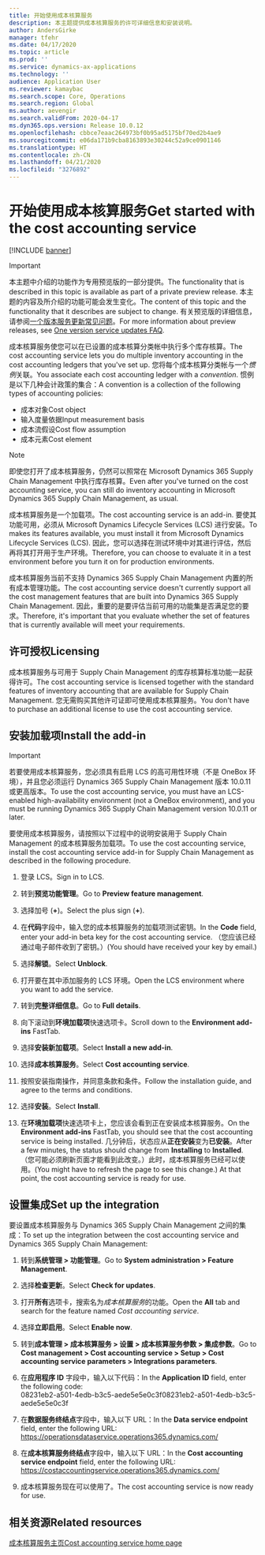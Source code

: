 ```yaml
---
title: 开始使用成本核算服务
description: 本主题提供成本核算服务的许可详细信息和安装说明。
author: AndersGirke
manager: tfehr
ms.date: 04/17/2020
ms.topic: article
ms.prod: ''
ms.service: dynamics-ax-applications
ms.technology: ''
audience: Application User
ms.reviewer: kamaybac
ms.search.scope: Core, Operations
ms.search.region: Global
ms.author: aevengir
ms.search.validFrom: 2020-04-17
ms.dyn365.ops.version: Release 10.0.12
ms.openlocfilehash: cbbce7eaac264973bf0b95ad5175bf70ed2b4ae9
ms.sourcegitcommit: e06da171b9cba8163893e30244c52a9ce0901146
ms.translationtype: HT
ms.contentlocale: zh-CN
ms.lasthandoff: 04/21/2020
ms.locfileid: "3276892"
---
```

# <a name="get-started-with-the-cost-accounting-service"></a><span data-ttu-id="7bf6f-103">开始使用成本核算服务</span><span class="sxs-lookup"><span data-stu-id="7bf6f-103">Get started with the cost accounting service</span></span>

[!INCLUDE [banner](../includes/banner.md)]

> [!IMPORTANT]
> <span data-ttu-id="7bf6f-104">本主题中介绍的功能作为专用预览版的一部分提供。</span><span class="sxs-lookup"><span data-stu-id="7bf6f-104">The functionality that is described in this topic is available as part of a private preview release.</span></span> <span data-ttu-id="7bf6f-105">本主题的内容及所介绍的功能可能会发生变化。</span><span class="sxs-lookup"><span data-stu-id="7bf6f-105">The content of this topic and the functionality that it describes are subject to change.</span></span> <span data-ttu-id="7bf6f-106">有关预览版的详细信息，请参阅[一个版本服务更新常见问题](../../fin-ops-core/fin-ops/get-started/one-version.md)。</span><span class="sxs-lookup"><span data-stu-id="7bf6f-106">For more information about preview releases, see [One version service updates FAQ](../../fin-ops-core/fin-ops/get-started/one-version.md).</span></span>

<span data-ttu-id="7bf6f-107">成本核算服务使您可以在已设置的成本核算分类帐中执行多个库存核算。</span><span class="sxs-lookup"><span data-stu-id="7bf6f-107">The cost accounting service lets you do multiple inventory accounting in the cost accounting ledgers that you've set up.</span></span> <span data-ttu-id="7bf6f-108">您将每个成本核算分类帐与一个*惯例*关联。</span><span class="sxs-lookup"><span data-stu-id="7bf6f-108">You associate each cost accounting ledger with a *convention*.</span></span> <span data-ttu-id="7bf6f-109">惯例是以下几种会计政策的集合：</span><span class="sxs-lookup"><span data-stu-id="7bf6f-109">A convention is a collection of the following types of accounting policies:</span></span>

- <span data-ttu-id="7bf6f-110">成本对象</span><span class="sxs-lookup"><span data-stu-id="7bf6f-110">Cost object</span></span>
- <span data-ttu-id="7bf6f-111">输入度量依据</span><span class="sxs-lookup"><span data-stu-id="7bf6f-111">Input measurement basis</span></span>
- <span data-ttu-id="7bf6f-112">成本流假设</span><span class="sxs-lookup"><span data-stu-id="7bf6f-112">Cost flow assumption</span></span>
- <span data-ttu-id="7bf6f-113">成本元素</span><span class="sxs-lookup"><span data-stu-id="7bf6f-113">Cost element</span></span>

> [!NOTE]
> <span data-ttu-id="7bf6f-114">即使您打开了成本核算服务，仍然可以照常在 Microsoft Dynamics 365 Supply Chain Management 中执行库存核算。</span><span class="sxs-lookup"><span data-stu-id="7bf6f-114">Even after you've turned on the cost accounting service, you can still do  inventory accounting in Microsoft Dynamics 365 Supply Chain Management, as usual.</span></span>

<span data-ttu-id="7bf6f-115">成本核算服务是一个加载项。</span><span class="sxs-lookup"><span data-stu-id="7bf6f-115">The cost accounting service is an add-in.</span></span> <span data-ttu-id="7bf6f-116">要使其功能可用，必须从 Microsoft Dynamics Lifecycle Services (LCS) 进行安装。</span><span class="sxs-lookup"><span data-stu-id="7bf6f-116">To makes its features available, you must install it from Microsoft Dynamics Lifecycle Services (LCS).</span></span> <span data-ttu-id="7bf6f-117">因此，您可以选择在测试环境中对其进行评估，然后再将其打开用于生产环境。</span><span class="sxs-lookup"><span data-stu-id="7bf6f-117">Therefore, you can choose to evaluate it in a test environment before you turn it on for production environments.</span></span>

<span data-ttu-id="7bf6f-118">成本核算服务当前不支持 Dynamics 365 Supply Chain Management 内置的所有成本管理功能。</span><span class="sxs-lookup"><span data-stu-id="7bf6f-118">The cost accounting service doesn't currently support all the cost management features that are built into Dynamics 365 Supply Chain Management.</span></span> <span data-ttu-id="7bf6f-119">因此，重要的是要评估当前可用的功能集是否满足您的要求。</span><span class="sxs-lookup"><span data-stu-id="7bf6f-119">Therefore, it's important that you evaluate whether the set of features that is currently available will meet your requirements.</span></span>

## <a name="licensing"></a><span data-ttu-id="7bf6f-120">许可授权</span><span class="sxs-lookup"><span data-stu-id="7bf6f-120">Licensing</span></span>

<span data-ttu-id="7bf6f-121">成本核算服务与可用于 Supply Chain Management 的库存核算标准功能一起获得许可。</span><span class="sxs-lookup"><span data-stu-id="7bf6f-121">The cost accounting service is licensed together with the standard features of inventory accounting that are available for Supply Chain Management.</span></span> <span data-ttu-id="7bf6f-122">您无需购买其他许可证即可使用成本核算服务。</span><span class="sxs-lookup"><span data-stu-id="7bf6f-122">You don't have to purchase an additional license to use the cost accounting service.</span></span>

## <a name="install-the-add-in"></a><span data-ttu-id="7bf6f-123">安装加载项</span><span class="sxs-lookup"><span data-stu-id="7bf6f-123">Install the add-in</span></span>

> [!IMPORTANT]
> <span data-ttu-id="7bf6f-124">若要使用成本核算服务，您必须具有启用 LCS 的高可用性环境（不是 OneBox 环境），并且您必须运行 Dynamics 365 Supply Chain Management 版本 10.0.11 或更高版本。</span><span class="sxs-lookup"><span data-stu-id="7bf6f-124">To use the cost accounting service, you must have an LCS-enabled high-availability environment (not a OneBox environment), and you must be running Dynamics 365 Supply Chain Management version 10.0.11 or later.</span></span>

<span data-ttu-id="7bf6f-125">要使用成本核算服务，请按照以下过程中的说明安装用于 Supply Chain Management 的成本核算服务加载项。</span><span class="sxs-lookup"><span data-stu-id="7bf6f-125">To use the cost accounting service, install the cost accounting service add-in for Supply Chain Management as described in the following procedure.</span></span>

1. <span data-ttu-id="7bf6f-126">登录 LCS。</span><span class="sxs-lookup"><span data-stu-id="7bf6f-126">Sign in to LCS.</span></span>

1. <span data-ttu-id="7bf6f-127">转到**预览功能管理**。</span><span class="sxs-lookup"><span data-stu-id="7bf6f-127">Go to **Preview feature management**.</span></span>

1. <span data-ttu-id="7bf6f-128">选择加号 (**+**)。</span><span class="sxs-lookup"><span data-stu-id="7bf6f-128">Select the plus sign (**+**).</span></span>

1. <span data-ttu-id="7bf6f-129">在**代码**字段中，输入您的成本核算服务的加载项测试密钥。</span><span class="sxs-lookup"><span data-stu-id="7bf6f-129">In the **Code** field, enter your add-in beta key for the cost accounting service.</span></span> <span data-ttu-id="7bf6f-130">（您应该已经通过电子邮件收到了密钥。）</span><span class="sxs-lookup"><span data-stu-id="7bf6f-130">(You should have received your key by email.)</span></span>

1. <span data-ttu-id="7bf6f-131">选择**解锁**。</span><span class="sxs-lookup"><span data-stu-id="7bf6f-131">Select **Unblock**.</span></span>

1. <span data-ttu-id="7bf6f-132">打开要在其中添加服务的 LCS 环境。</span><span class="sxs-lookup"><span data-stu-id="7bf6f-132">Open the LCS environment where you want to add the service.</span></span>

1. <span data-ttu-id="7bf6f-133">转到**完整详细信息**。</span><span class="sxs-lookup"><span data-stu-id="7bf6f-133">Go to **Full details**.</span></span>

1. <span data-ttu-id="7bf6f-134">向下滚动到**环境加载项**快速选项卡。</span><span class="sxs-lookup"><span data-stu-id="7bf6f-134">Scroll down to the **Environment add-ins** FastTab.</span></span>

1. <span data-ttu-id="7bf6f-135">选择**安装新加载项**。</span><span class="sxs-lookup"><span data-stu-id="7bf6f-135">Select **Install a new add-in**.</span></span>

1. <span data-ttu-id="7bf6f-136">选择**成本核算服务**。</span><span class="sxs-lookup"><span data-stu-id="7bf6f-136">Select **Cost accounting service**.</span></span>

1. <span data-ttu-id="7bf6f-137">按照安装指南操作，并同意条款和条件。</span><span class="sxs-lookup"><span data-stu-id="7bf6f-137">Follow the installation guide, and agree to the terms and conditions.</span></span>

1. <span data-ttu-id="7bf6f-138">选择**安装**。</span><span class="sxs-lookup"><span data-stu-id="7bf6f-138">Select **Install**.</span></span>

1. <span data-ttu-id="7bf6f-139">在**环境加载项**快速选项卡上，您应该会看到正在安装成本核算服务。</span><span class="sxs-lookup"><span data-stu-id="7bf6f-139">On the **Environment add-ins** FastTab, you should see that the cost accounting service is being installed.</span></span> <span data-ttu-id="7bf6f-140">几分钟后，状态应从**正在安装**变为**已安装**。</span><span class="sxs-lookup"><span data-stu-id="7bf6f-140">After a few minutes, the status should change from **Installing** to **Installed**.</span></span> <span data-ttu-id="7bf6f-141">（您可能必须刷新页面才能看到此改变。）此时，成本核算服务已经可以使用。</span><span class="sxs-lookup"><span data-stu-id="7bf6f-141">(You might have to refresh the page to see this change.) At that point, the cost accounting service is ready for use.</span></span>

## <a name="set-up-the-integration"></a><span data-ttu-id="7bf6f-142">设置集成</span><span class="sxs-lookup"><span data-stu-id="7bf6f-142">Set up the integration</span></span>

<span data-ttu-id="7bf6f-143">要设置成本核算服务与 Dynamics 365 Supply Chain Management 之间的集成：</span><span class="sxs-lookup"><span data-stu-id="7bf6f-143">To set up the integration between the cost accounting service and Dynamics 365 Supply Chain Management:</span></span>

1. <span data-ttu-id="7bf6f-144">转到**系统管理 > 功能管理**。</span><span class="sxs-lookup"><span data-stu-id="7bf6f-144">Go to **System administration > Feature Management**.</span></span>

1. <span data-ttu-id="7bf6f-145">选择**检查更新**。</span><span class="sxs-lookup"><span data-stu-id="7bf6f-145">Select **Check for updates**.</span></span>

1. <span data-ttu-id="7bf6f-146">打开**所有**选项卡，搜索名为*成本核算服务*的功能。</span><span class="sxs-lookup"><span data-stu-id="7bf6f-146">Open the **All** tab and search for the feature named *Cost accounting service*.</span></span>

1. <span data-ttu-id="7bf6f-147">选择**立即启用**。</span><span class="sxs-lookup"><span data-stu-id="7bf6f-147">Select **Enable now**.</span></span>

1. <span data-ttu-id="7bf6f-148">转到**成本管理 > 成本核算服务 > 设置 > 成本核算服务参数 > 集成参数**。</span><span class="sxs-lookup"><span data-stu-id="7bf6f-148">Go to **Cost management > Cost accounting service > Setup > Cost accounting service parameters > Integrations parameters**.</span></span>

1. <span data-ttu-id="7bf6f-149">在**应用程序 ID** 字段中，输入以下代码：</span><span class="sxs-lookup"><span data-stu-id="7bf6f-149">In the **Application ID** field, enter the following code:</span></span><br> <span data-ttu-id="7bf6f-150">08231eb2-a501-4edb-b3c5-aede5e5e0c3f</span><span class="sxs-lookup"><span data-stu-id="7bf6f-150">08231eb2-a501-4edb-b3c5-aede5e5e0c3f</span></span>

1. <span data-ttu-id="7bf6f-151">在**数据服务终结点**字段中，输入以下 URL：</span><span class="sxs-lookup"><span data-stu-id="7bf6f-151">In the **Data service endpoint** field, enter the following URL:</span></span><br>https://operationsdataservice.operations365.dynamics.com/

1. <span data-ttu-id="7bf6f-152">在**成本核算服务终结点**字段中，输入以下 URL：</span><span class="sxs-lookup"><span data-stu-id="7bf6f-152">In the **Cost accounting service endpoint** field, enter the following URL:</span></span><br>https://costaccountingservice.operations365.dynamics.com/

1. <span data-ttu-id="7bf6f-153">成本核算服务现在可以使用了。</span><span class="sxs-lookup"><span data-stu-id="7bf6f-153">The cost accounting service is now ready for use.</span></span>

## <a name="related-resources"></a><span data-ttu-id="7bf6f-154">相关资源</span><span class="sxs-lookup"><span data-stu-id="7bf6f-154">Related resources</span></span>

[<span data-ttu-id="7bf6f-155">成本核算服务主页</span><span class="sxs-lookup"><span data-stu-id="7bf6f-155">Cost accounting service home page</span></span>](cost-accounting-service-home.md)
